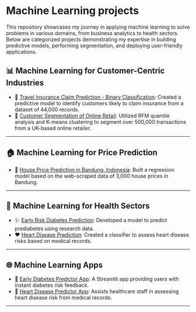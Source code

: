 # Machine Learning projects

This repository showcases my journey in applying machine learning to solve problems in various domains, from business analytics to health sectors. Below are categorized projects demonstrating my expertise in building predictive models, performing segmentation, and deploying user-friendly applications.



## 📊 Machine Learning for Customer-Centric Industries
- 🚗 [Travel Insurance Claim Prediction - Binary Classification](https://github.com/harishmuh/Travel-Insurance-CustomerClaim-Prediction-using-Machine-Learning): Created a predictive model to identify customers likely to claim insurance from a dataset of 44,000 records.
- 🛒 [Customer Segmentation of Online Retail](https://github.com/harishmuh/CustomerSegmentation_OnlineRetail_RFM_KMeans): Utilized RFM quantile analysis and K-means clustering to segment over 500,000 transactions from a UK-based online retailer.

---

## 🏠 Machine Learning for Price Prediction
- 🏡 [House Price Prediction in Bandung, Indonesia](https://github.com/harishmuh/House-price-prediction-in-Bandung): Built a regression model based on the web-scraped data of 3,000 house prices in Bandung.

---

## 🏥 Machine Learning for Health Sectors
- 🩺 [Early Risk Diabetes Prediction](https://github.com/harishmuh/Early-Risk-Diabetes-predictor-Machine-Learning-and-app): Developed a model to predict prediabetes using research data.
- ❤️ [Heart Disease Prediction](https://github.com/harishmuh/Heart-diseases-prediction-Machine-Learning--App): Created a classifier to assess heart disease risks based on medical records.

---

## 🌐 Machine Learning Apps
- 📱 [Early Diabetes Predictor App](https://early-risk-diabetes-predictor.streamlit.app/): A Streamlit app providing users with instant diabetes risk feedback.
- 📱 [Heart Disease Predictor App](https://heart-diseases-prediction-ml-hm.streamlit.app/): Assists healthcare staff in assessing heart disease risk from medical records.

---



